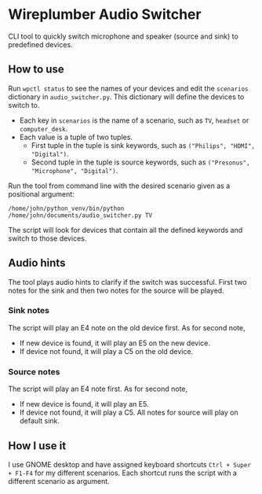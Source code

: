 # Wireplumber Audio Switcher
CLI tool to quickly switch microphone and speaker (source and sink) to predefined devices.

## How to use
Run `wpctl status` to see the names of your devices and edit the `scenarios` dictionary in `audio_switcher.py`. This dictionary will define the devices to switch to.
- Each key in `scenarios` is the name of a scenario, such as `TV`, `headset` or `computer_desk`.
- Each value is a tuple of two tuples.
  - First tuple in the tuple is sink keywords, such as `("Philips", "HDMI", "Digital")`.
  - Second tuple in the tuple is source keywords, such as `("Presonus", "Microphone", "Digital")`.

Run the tool from command line with the desired scenario given as a positional argument:

`/home/john/python_venv/bin/python /home/john/documents/audio_switcher.py TV`

The script will look for devices that contain all the defined keywords and switch to those devices. 

## Audio hints
The tool plays audio hints to clarify if the switch was successful. First two notes for the sink and then two notes for the source will be played.

### Sink notes
The script will play an E4 note on the old device first. As for second note,
- If new device is found, it will play an E5 on the new device.
- If device not found, it will play a C5 on the old device.

### Source notes
The script will play an E4 note first. As for second note,
- If new device is found, it will play an E5.
- If device not found, it will play a C5.
All notes for source will play on default sink.

## How I use it
I use GNOME desktop and have assigned keyboard shortcuts `Ctrl + Super + F1-F4` for my different scenarios. Each shortcut runs the script with a different scenario as argument.
